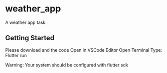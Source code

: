 # weather_app

A weather app task.

## Getting Started

Please download and the code
Open in VSCode Editor
Open Terminal
Type: Flutter run

Warning: Your system should be configured with flutter sdk
